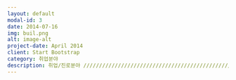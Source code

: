 ```yaml
---
layout: default
modal-id: 3
date: 2014-07-16
img: buil.png
alt: image-alt
project-date: April 2014
client: Start Bootstrap
category: 취업분야
description: 취업/진로분야 /////////////////////////////////////////////////////////////////////////////////////////////////////////////////공공기관, 금융, 인터넷 쇼핑몰의 정보보호 관련 부서 시스템보안, 네트워크보안, 서비스보안 등의 정보보호 업무 및 개발을 담당 /////////////////////////////////////////////////////////////////////////////////////////////////////////////////정보보호 전문 기업 백신, PC보안, 암호화, 취약성 분석 도구 등의 시스템 보안 제품 개발, 보안시스템 개발, 전자상거래 보안 전문 컨설팅 //////////////////////////////////////////////////////////////////////////////////////////////////////////////////(주)안철수연구소, 소프트포럼(주), 시큐아이닷컴(주), (주)시큐브 /////////////////////////////////////////////////////////////////////////////////////////////////////////////////정부 기관 인터넷 침해사고 및 스펨 메일 대응 지원, 주요 정보통신 기반시설 취약점 분석ㆍ평가, 정보보호정책 개발 및 교육홍보 등 IT 발전에 따른 정보화 역기는 예방 담당 ///////////////////////////////////////////////////////////////////////////////////////////////////////////////// 사이버수사대, 국가정보원, 국방부 /////////////////////////////////////////////////////////////////////////////////////////////////////////////////정부출연 연구소 정보보호기술의 개발, 보급과 국가 정보보호 정책 수립 지원 등을 수행 /////////////////////////////////////////////////////////////////////////////////////////////////////////////////한국인터넷진흥원(KISA), 한국전자통신연구소(ETR), 국가보안기술연구소(NSRI), 금융보안연구소(FSA)  /////////////////////////////////////////////////////////////////////////////////////////////////////////////////국가공인 인증기관 전자서명법 제25조에 따라 전자서명을 안전하고 신뢰성 있게 이용할 수 있는 환경조성, 공인인증서의 발급 및 관리, 인증기관 실질심사, 기술개발 및 보급을 담당 ///////////////////////////////////////////////////////////////////////////////////////////////////////////////// 한국전산원, 금융결제원, 한국정보인증(주), 한국전자인증(주) /////////////////////////////////////////////////////////////////////////////////////////////////////////////////정보처리분야 컴퓨터에 관한 전문적 지식을 갖추고 우수한 프로그램을 개발하여 업무의 효율성 증대 ///////////////////////////////////////////////////////////////////////////////////////////////////////////////// 정보처리분야 공무원, 소프트웨어엔지니어, 웹프로그래머, IT관련 벤처 창업 /대학원 진학 및 해외 유학
---
```

